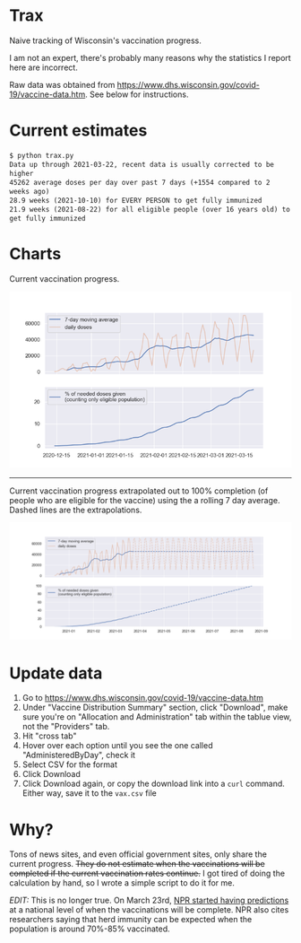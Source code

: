 # Trax

Naive tracking of Wisconsin's vaccination progress.

I am not an expert, there's probably many reasons why the statistics I report here are incorrect.

Raw data was obtained from https://www.dhs.wisconsin.gov/covid-19/vaccine-data.htm. See below for instructions.

# Current estimates

```
$ python trax.py
Data up through 2021-03-22, recent data is usually corrected to be higher
45262 average doses per day over past 7 days (+1554 compared to 2 weeks ago)
28.9 weeks (2021-10-10) for EVERY PERSON to get fully immunized
21.9 weeks (2021-08-22) for all eligible people (over 16 years old) to get fully immunized
```

# Charts

Current vaccination progress.

![current vaccination progress](./imgs/curr.png)

---

Current vaccination progress extrapolated out to 100% completion (of people who are eligible for the vaccine) using the a rolling 7 day average. Dashed lines are the extrapolations.

![extrapolated vaccination progress](./imgs/extrapolated.png)

# Update data

1. Go to https://www.dhs.wisconsin.gov/covid-19/vaccine-data.htm
2. Under "Vaccine Distribution Summary" section, click "Download", make sure you're on "Allocation and Administration" tab within the tablue view, not the "Providers" tab.
3. Hit "cross tab"
4. Hover over each option until you see the one called "AdministeredByDay", check it
5. Select CSV for the format
6. Click Download
7. Click Download again, or copy the download link into a `curl` command. Either way, save it to the `vax.csv` file

# Why?

Tons of news sites, and even official government sites, only share the current progress. ~~They do not estimate when the vaccinations will be completed if the current vaccination rates continue.~~ I got tired of doing the calculation by hand, so I wrote a simple script to do it for me.

_EDIT:_ This is no longer true. On March 23rd, [NPR started having predictions](https://www.npr.org/sections/health-shots/2021/01/28/960901166/how-is-the-covid-19-vaccination-campaign-going-in-your-state) at a national level of when the vaccinations will be complete. NPR also cites researchers saying that herd immunity can be expected when the population is around 70%-85% vaccinated.
